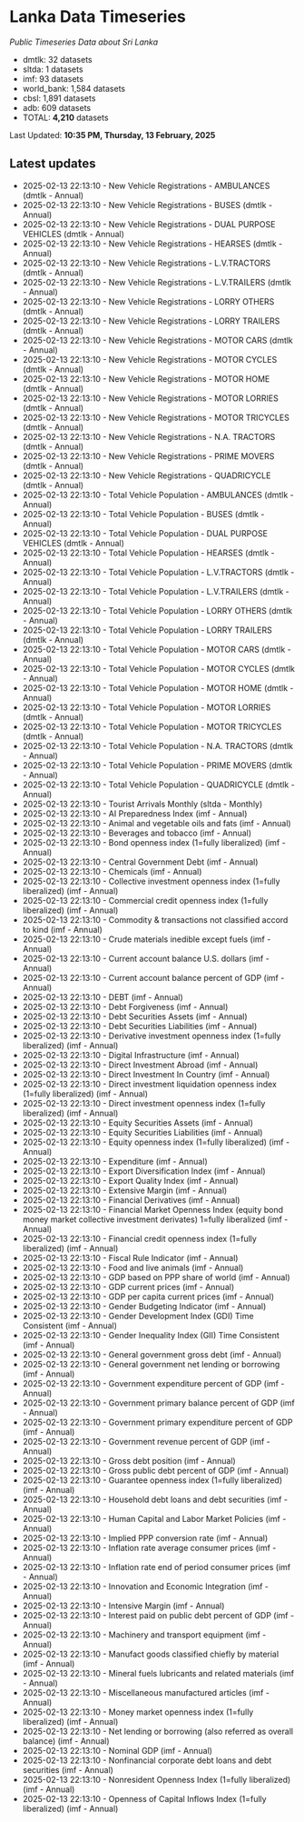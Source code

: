 # Lanka Data Timeseries
*Public Timeseries Data about Sri Lanka*

* dmtlk: 32 datasets
* sltda: 1 datasets
* imf: 93 datasets
* world_bank: 1,584 datasets
* cbsl: 1,891 datasets
* adb: 609 datasets
* TOTAL: **4,210** datasets

Last Updated: **10:35 PM, Thursday, 13 February, 2025**

## Latest updates

* 2025-02-13 22:13:10 - New Vehicle Registrations - AMBULANCES (dmtlk - Annual)
* 2025-02-13 22:13:10 - New Vehicle Registrations - BUSES (dmtlk - Annual)
* 2025-02-13 22:13:10 - New Vehicle Registrations - DUAL PURPOSE VEHICLES (dmtlk - Annual)
* 2025-02-13 22:13:10 - New Vehicle Registrations - HEARSES (dmtlk - Annual)
* 2025-02-13 22:13:10 - New Vehicle Registrations - L.V.TRACTORS (dmtlk - Annual)
* 2025-02-13 22:13:10 - New Vehicle Registrations - L.V.TRAILERS (dmtlk - Annual)
* 2025-02-13 22:13:10 - New Vehicle Registrations - LORRY OTHERS (dmtlk - Annual)
* 2025-02-13 22:13:10 - New Vehicle Registrations - LORRY TRAILERS (dmtlk - Annual)
* 2025-02-13 22:13:10 - New Vehicle Registrations - MOTOR CARS (dmtlk - Annual)
* 2025-02-13 22:13:10 - New Vehicle Registrations - MOTOR CYCLES (dmtlk - Annual)
* 2025-02-13 22:13:10 - New Vehicle Registrations - MOTOR HOME (dmtlk - Annual)
* 2025-02-13 22:13:10 - New Vehicle Registrations - MOTOR LORRIES (dmtlk - Annual)
* 2025-02-13 22:13:10 - New Vehicle Registrations - MOTOR TRICYCLES (dmtlk - Annual)
* 2025-02-13 22:13:10 - New Vehicle Registrations - N.A. TRACTORS (dmtlk - Annual)
* 2025-02-13 22:13:10 - New Vehicle Registrations - PRIME MOVERS (dmtlk - Annual)
* 2025-02-13 22:13:10 - New Vehicle Registrations - QUADRICYCLE (dmtlk - Annual)
* 2025-02-13 22:13:10 - Total Vehicle Population - AMBULANCES (dmtlk - Annual)
* 2025-02-13 22:13:10 - Total Vehicle Population - BUSES (dmtlk - Annual)
* 2025-02-13 22:13:10 - Total Vehicle Population - DUAL PURPOSE VEHICLES (dmtlk - Annual)
* 2025-02-13 22:13:10 - Total Vehicle Population - HEARSES (dmtlk - Annual)
* 2025-02-13 22:13:10 - Total Vehicle Population - L.V.TRACTORS (dmtlk - Annual)
* 2025-02-13 22:13:10 - Total Vehicle Population - L.V.TRAILERS (dmtlk - Annual)
* 2025-02-13 22:13:10 - Total Vehicle Population - LORRY OTHERS (dmtlk - Annual)
* 2025-02-13 22:13:10 - Total Vehicle Population - LORRY TRAILERS (dmtlk - Annual)
* 2025-02-13 22:13:10 - Total Vehicle Population - MOTOR CARS (dmtlk - Annual)
* 2025-02-13 22:13:10 - Total Vehicle Population - MOTOR CYCLES (dmtlk - Annual)
* 2025-02-13 22:13:10 - Total Vehicle Population - MOTOR HOME (dmtlk - Annual)
* 2025-02-13 22:13:10 - Total Vehicle Population - MOTOR LORRIES (dmtlk - Annual)
* 2025-02-13 22:13:10 - Total Vehicle Population - MOTOR TRICYCLES (dmtlk - Annual)
* 2025-02-13 22:13:10 - Total Vehicle Population - N.A. TRACTORS (dmtlk - Annual)
* 2025-02-13 22:13:10 - Total Vehicle Population - PRIME MOVERS (dmtlk - Annual)
* 2025-02-13 22:13:10 - Total Vehicle Population - QUADRICYCLE (dmtlk - Annual)
* 2025-02-13 22:13:10 - Tourist Arrivals Monthly (sltda - Monthly)
* 2025-02-13 22:13:10 - AI Preparedness Index (imf - Annual)
* 2025-02-13 22:13:10 - Animal and vegetable oils and fats (imf - Annual)
* 2025-02-13 22:13:10 - Beverages and tobacco (imf - Annual)
* 2025-02-13 22:13:10 - Bond openness index (1=fully liberalized) (imf - Annual)
* 2025-02-13 22:13:10 - Central Government Debt (imf - Annual)
* 2025-02-13 22:13:10 - Chemicals (imf - Annual)
* 2025-02-13 22:13:10 - Collective investment openness index (1=fully liberalized) (imf - Annual)
* 2025-02-13 22:13:10 - Commercial credit openness index (1=fully liberalized) (imf - Annual)
* 2025-02-13 22:13:10 - Commodity & transactions not classified accord to kind (imf - Annual)
* 2025-02-13 22:13:10 - Crude materials inedible except fuels (imf - Annual)
* 2025-02-13 22:13:10 - Current account balance U.S. dollars (imf - Annual)
* 2025-02-13 22:13:10 - Current account balance percent of GDP (imf - Annual)
* 2025-02-13 22:13:10 - DEBT (imf - Annual)
* 2025-02-13 22:13:10 - Debt Forgiveness (imf - Annual)
* 2025-02-13 22:13:10 - Debt Securities Assets (imf - Annual)
* 2025-02-13 22:13:10 - Debt Securities Liabilities (imf - Annual)
* 2025-02-13 22:13:10 - Derivative investment openness index (1=fully liberalized) (imf - Annual)
* 2025-02-13 22:13:10 - Digital Infrastructure (imf - Annual)
* 2025-02-13 22:13:10 - Direct Investment Abroad (imf - Annual)
* 2025-02-13 22:13:10 - Direct Investment In Country (imf - Annual)
* 2025-02-13 22:13:10 - Direct investment liquidation openness index (1=fully liberalized) (imf - Annual)
* 2025-02-13 22:13:10 - Direct investment openness index (1=fully liberalized) (imf - Annual)
* 2025-02-13 22:13:10 - Equity Securities Assets (imf - Annual)
* 2025-02-13 22:13:10 - Equity Securities Liabilities (imf - Annual)
* 2025-02-13 22:13:10 - Equity openness index (1=fully liberalized) (imf - Annual)
* 2025-02-13 22:13:10 - Expenditure (imf - Annual)
* 2025-02-13 22:13:10 - Export Diversification Index (imf - Annual)
* 2025-02-13 22:13:10 - Export Quality Index (imf - Annual)
* 2025-02-13 22:13:10 - Extensive Margin (imf - Annual)
* 2025-02-13 22:13:10 - Financial Derivatives (imf - Annual)
* 2025-02-13 22:13:10 - Financial Market Openness Index (equity bond money market collective investment derivates) 1=fully liberalized (imf - Annual)
* 2025-02-13 22:13:10 - Financial credit openness index (1=fully liberalized) (imf - Annual)
* 2025-02-13 22:13:10 - Fiscal Rule Indicator (imf - Annual)
* 2025-02-13 22:13:10 - Food and live animals (imf - Annual)
* 2025-02-13 22:13:10 - GDP based on PPP share of world (imf - Annual)
* 2025-02-13 22:13:10 - GDP current prices (imf - Annual)
* 2025-02-13 22:13:10 - GDP per capita current prices (imf - Annual)
* 2025-02-13 22:13:10 - Gender Budgeting Indicator (imf - Annual)
* 2025-02-13 22:13:10 - Gender Development Index (GDI) Time Consistent (imf - Annual)
* 2025-02-13 22:13:10 - Gender Inequality Index (GII) Time Consistent (imf - Annual)
* 2025-02-13 22:13:10 - General government gross debt (imf - Annual)
* 2025-02-13 22:13:10 - General government net lending or borrowing (imf - Annual)
* 2025-02-13 22:13:10 - Government expenditure percent of GDP (imf - Annual)
* 2025-02-13 22:13:10 - Government primary balance percent of GDP (imf - Annual)
* 2025-02-13 22:13:10 - Government primary expenditure percent of GDP (imf - Annual)
* 2025-02-13 22:13:10 - Government revenue percent of GDP (imf - Annual)
* 2025-02-13 22:13:10 - Gross debt position (imf - Annual)
* 2025-02-13 22:13:10 - Gross public debt percent of GDP (imf - Annual)
* 2025-02-13 22:13:10 - Guarantee openness index (1=fully liberalized) (imf - Annual)
* 2025-02-13 22:13:10 - Household debt loans and debt securities (imf - Annual)
* 2025-02-13 22:13:10 - Human Capital and Labor Market Policies (imf - Annual)
* 2025-02-13 22:13:10 - Implied PPP conversion rate (imf - Annual)
* 2025-02-13 22:13:10 - Inflation rate average consumer prices (imf - Annual)
* 2025-02-13 22:13:10 - Inflation rate end of period consumer prices (imf - Annual)
* 2025-02-13 22:13:10 - Innovation and Economic Integration (imf - Annual)
* 2025-02-13 22:13:10 - Intensive Margin (imf - Annual)
* 2025-02-13 22:13:10 - Interest paid on public debt percent of GDP (imf - Annual)
* 2025-02-13 22:13:10 - Machinery and transport equipment (imf - Annual)
* 2025-02-13 22:13:10 - Manufact goods classified chiefly by material (imf - Annual)
* 2025-02-13 22:13:10 - Mineral fuels lubricants and related materials (imf - Annual)
* 2025-02-13 22:13:10 - Miscellaneous manufactured articles (imf - Annual)
* 2025-02-13 22:13:10 - Money market openness index (1=fully liberalized) (imf - Annual)
* 2025-02-13 22:13:10 - Net lending or borrowing (also referred as overall balance) (imf - Annual)
* 2025-02-13 22:13:10 - Nominal GDP (imf - Annual)
* 2025-02-13 22:13:10 - Nonfinancial corporate debt loans and debt securities (imf - Annual)
* 2025-02-13 22:13:10 - Nonresident Openness Index (1=fully liberalized) (imf - Annual)
* 2025-02-13 22:13:10 - Openness of Capital Inflows Index (1=fully liberalized) (imf - Annual)